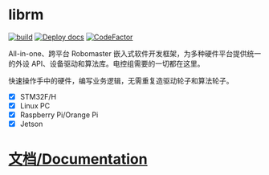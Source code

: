 # librm

[![build](https://github.com/IRobot-EC-2024/irobotEC/actions/workflows/build.yml/badge.svg)](https://github.com/IRobot-EC-2024/irobotEC/actions/workflows/build.yml)
[![Deploy docs](https://github.com/XDU-IRobot/librm/actions/workflows/deploy-docs.yml/badge.svg)](https://github.com/XDU-IRobot/librm/actions/workflows/deploy-docs.yml)
[![CodeFactor](https://www.codefactor.io/repository/github/irobot-ec-2024/irobotec/badge/develop)](https://www.codefactor.io/repository/github/irobot-ec-2024/irobotec/overview/develop)

All-in-one、跨平台 Robomaster 嵌入式软件开发框架，为多种硬件平台提供统一的外设 API、设备驱动和算法库。电控组需要的一切都在这里。

快速操作手中的硬件，编写业务逻辑，无需重复造驱动轮子和算法轮子。

- [x] STM32F/H
- [x] Linux PC
- [x] Raspberry Pi/Orange Pi
- [x] Jetson

# [文档/Documentation](https://librm.xduirobot.cc/)
